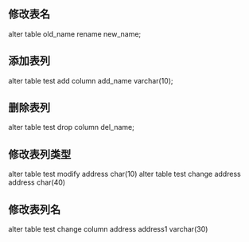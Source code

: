 ## 修改表名
alter table old_name rename new_name;
## 添加表列
alter table test add  column add_name varchar(10); 
## 删除表列
alter table test drop  column del_name;
## 修改表列类型
alter table test modify address char(10)
alter table test change address address  char(40)

## 修改表列名
alter table test change  column address address1 varchar(30)
